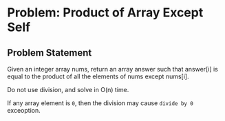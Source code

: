 # Problem: Product of Array Except Self

## Problem Statement
Given an integer array nums, return an array answer such that answer[i] is equal to the product of all the elements of nums except nums[i].

Do not use division, and solve in O(n) time.

If any array element is `0`, then the division may cause `divide by 0` exceoption.

